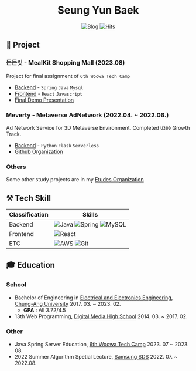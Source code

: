 <div align="center">
<h1>Seung Yun Baek</h1>

[![Blog](http://img.shields.io/badge/-Tech%20blog-black?style=flat-square&logo=blogger&logoColor=white)](https://velog.io/@ryudimi)
[![Hits](https://hits.seeyoufarm.com/api/count/incr/badge.svg?url=https%3A%2F%2Fgithub.com%2Finclue)](https://github.com/bkRyusim)
</div>

<!-- 
## 🙋‍♂️ Introduction

### 💻 Work Experience
| Role | Company | Period |
|:---|:---:|---:|
| Learning Manager | [Day1 Company](https://day1company.co.kr) | 2022.04. ~ 2022.06. |
-->

## 📝 Project
### 든든킷 - MealKit Shopping Mall (2023.08)
Project for final assignment of `6th Woowa Tech Camp`
- [Backend](https://github.com/woowa-camp-2023-4/backend) - `Spring` `Java` `Mysql`
- [Frontend](https://github.com/woowa-camp-2023-4/shop-frontend) - `React` `Javascript`
- [Final Demo Presentation](https://docs.google.com/presentation/d/1X7-7l7Nj1PIYa8kaewpPl7k-R4bi-YXWqaRboBQPdMU/edit#slide=id.g27985c6d060_0_0)

### Meverty - Metaverse AdNetwork (2022.04. ~ 2022.06.)
Ad Network Service for 3D Metaverse Environment. Completed `U300` Growth Track.
- [Backend](https://github.com/meverty/meverty-mvp-api) - `Python` `Flask` `Serverless`
- [Github Organization](https://github.com/meverty)

### Others
Some other study projects are in my [Etudes Organization](https://github.com/seungyun-etudes)

## ⚒ Tech Skill
|Classification|Skills|
|---|---|
|Backend| ![Java](https://img.shields.io/badge/Java-007396?style=for-the-badge&logo=Java&logoColor=white) ![Spring](https://img.shields.io/badge/spring-%236DB33F.svg?style=for-the-badge&logo=spring&logoColor=white) ![MySQL](https://img.shields.io/badge/mysql-%2300f.svg?style=for-the-badge&logo=mysql&logoColor=white)|
|Frontend|![React](https://img.shields.io/badge/React-61D8FB.svg?style=for-the-badge&logo=react&logoColor=white)|
|ETC| ![AWS](https://img.shields.io/badge/Amazon%20AWS-232F3E.svg?style=for-the-badge&logo=Amazon%20AWS&logoColor=white) ![Git](https://img.shields.io/badge/git-%23F05033.svg?style=for-the-badge&logo=git&logoColor=white)|

## 🎓 Education
### School
- Bachelor of Engineering in [Electrical and Electronics Engineering](http://e3home.cau.ac.kr), [Chung-Ang University](https://www.cau.ac.kr/index.do) 2017. 03. ~ 2023. 02.
  - **GPA** : All 3.72/4.5
- 13th Web Programming, [Digital Media High School](https://www.dimigo.hs.kr) 2014. 03. ~ 2017. 02.

### Other
- Java Spring Server Education, [6th Woowa Tech Camp](https://techblog.woowahan.com/11427/) 2023. 07 ~ 2023. 08.
- 2022 Summer Algorithm Spetial Lecture, [Samsung SDS](https://www.samsungsds.com/kr/index.html) 2022. 07. ~ 2022.08.

<!--
### 🏅 Awards
|Awards|Grade|Date|Note|
|---|---|---|---|
-->

